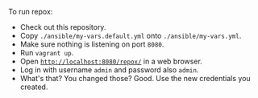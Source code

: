 To run repox:
* Check out this repository.
* Copy `./ansible/my-vars.default.yml` onto `./ansible/my-vars.yml`.
* Make sure nothing is listening on port `8080`.
* Run `vagrant up`.
* Open [`http://localhost:8080/repox/`](http://localhost:8080 "This link won't work until you follow the above steps.") in a web browser.
* Log in with username `admin` and password also `admin`.
 * What's that?  You changed those?  Good.  Use the new credentials you created.
